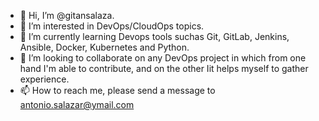 - 👋 Hi, I’m @gitansalaza.
- 👀 I’m interested in DevOps/CloudOps topics.
- 🌱 I’m currently learning Devops tools suchas Git, GitLab, Jenkins, Ansible, Docker, Kubernetes and Python.
- 💞️ I’m looking to collaborate on any DevOps project in which from one hand I'm able to contribute, and on the other Iit helps myself to gather experience.
- 📫 How to reach me, please send a message to antonio.salazar@ymail.com

<!---
gitansalaza/gitansalaza is a ✨ special ✨ repository because its `README.md` (this file) appears on your GitHub profile.
You can click the Preview link to take a look at your changes.
--->
